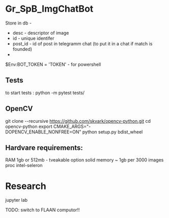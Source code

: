 # Gr_SpB_ImgChatBot


Store in db - 
 * desc - descriptor of image
 * id - unique identifer
 * post_id - id of post in telegramm chat (to put it in a chat if match is founded)
 * 

 $Env:BOT_TOKEN = 'TOKEN' - for powershell

## Tests

to start tests : python -m pytest tests/

## OpenCV

git clone --recursive https://github.com/skvark/opencv-python.git
cd opencv-python
export CMAKE_ARGS="-DOPENCV_ENABLE_NONFREE=ON"
python setup.py bdist_wheel

## Hardvare requirements:
RAM 1gb or 512mb - tveakable option
solid memory ~ 1gb per 3000 images
proc intel-seleron


# Research
jupyter lab

TODO: switch to FLAAN computor!!
